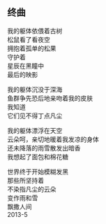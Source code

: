 ## 终曲
我的躯体依偎着古树<br>
松鼠看了看夜空<br>
拥抱着孤单的松果<br>
守护着<br>
星辰在黑瞳中<br>
最后的映影<br>

我的躯体沉没于深海<br>
鱼群争先恐后地亲吻着我的皮肤<br>
我知道<br>
它们见不得丁点凡尘<br>

我的躯体漂浮在天空<br>
云朵呵，亲切地暖着我发凉的身体<br>
还未降落的雨雪散发出暗香<br>
我想起了面包和棉花糖<br>

世界终于开始模糊发黑<br>
那些所坚持着<br>
不染指凡尘的云朵<br>
变作雨和雪<br>
飘撒人间<br>
2013-5<br>
